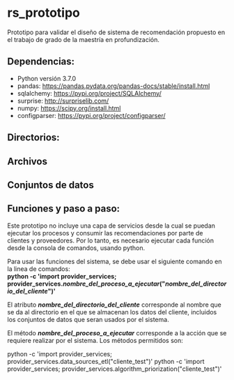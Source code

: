# rs_prototipo
Prototipo para validar el diseño de sistema de recomendación propuesto en el trabajo de grado de la maestría en profundización.

## Dependencias:
 - Python versión 3.7.0
 - pandas: https://pandas.pydata.org/pandas-docs/stable/install.html
 - sqlalchemy: https://pypi.org/project/SQLAlchemy/
 - surprise: http://surpriselib.com/
 - numpy: https://scipy.org/install.html
 - configparser: https://pypi.org/project/configparser/
 
## Directorios:


## Archivos


## Conjuntos de datos


## Funciones y paso a paso:

Este prototipo no incluye una capa de servicios desde la cual se puedan ejecutar los procesos y consumir las recomendaciones por parte de clientes y proveedores. Por lo tanto, es necesario ejecutar cada función desde la consola de comandos, usando python.

Para usar las funciones del sistema, se debe usar el siguiente comando en la linea de comandos:  
**python -c 'import provider_services; provider_services.*nombre_del_proceso_a_ejecutar*("*nombre_del_directorio_del_cliente*")'**

El atributo ***nombre_del_directorio_del_cliente*** corresponde al nombre que se da al directorio en el que se almacenan los datos del cliente, incluidos los conjuntos de datos que seran usados por el sistema.

El método ***nombre_del_proceso_a_ejecutar*** corresponde a la acción que se requiere realizar por el sistema. Los métodos permitidos son:

python -c 'import provider_services; provider_services.data_sources_etl("cliente_test")'
python -c 'import provider_services; provider_services.algorithm_priorization("cliente_test")'
